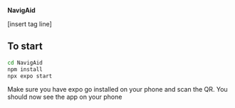 **NavigAid**

[insert tag line]

## To start
```bash
cd NavigAid
npm install
npx expo start
```
Make sure you have expo go installed on your phone and scan the QR.
You should now see the app on your phone
